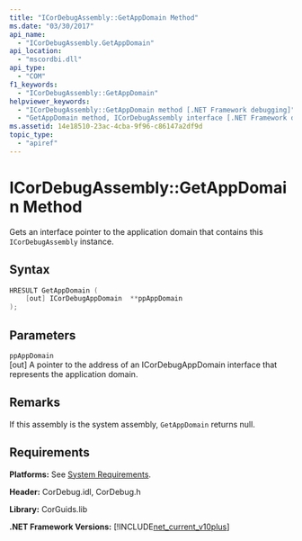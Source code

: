 ```yaml
---
title: "ICorDebugAssembly::GetAppDomain Method"
ms.date: "03/30/2017"
api_name: 
  - "ICorDebugAssembly.GetAppDomain"
api_location: 
  - "mscordbi.dll"
api_type: 
  - "COM"
f1_keywords: 
  - "ICorDebugAssembly::GetAppDomain"
helpviewer_keywords: 
  - "ICorDebugAssembly::GetAppDomain method [.NET Framework debugging]"
  - "GetAppDomain method, ICorDebugAssembly interface [.NET Framework debugging]"
ms.assetid: 14e18510-23ac-4cba-9f96-c86147a2df9d
topic_type: 
  - "apiref"
---
```

# ICorDebugAssembly::GetAppDomain Method
Gets an interface pointer to the application domain that contains this `ICorDebugAssembly` instance.  
  
## Syntax  
  
```cpp  
HRESULT GetAppDomain (  
    [out] ICorDebugAppDomain  **ppAppDomain  
);  
```  
  
## Parameters  
 `ppAppDomain`  
 [out] A pointer to the address of an ICorDebugAppDomain interface that represents the application domain.  
  
## Remarks  
 If this assembly is the system assembly, `GetAppDomain` returns null.  
  
## Requirements  
 **Platforms:** See [System Requirements](../../get-started/system-requirements.md).  
  
 **Header:** CorDebug.idl, CorDebug.h  
  
 **Library:** CorGuids.lib  
  
 **.NET Framework Versions:** [!INCLUDE[net_current_v10plus](../../../../includes/net-current-v10plus-md.md)]
